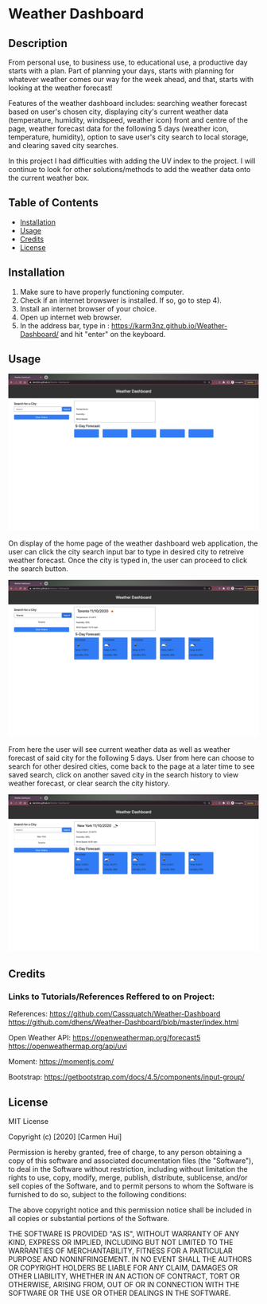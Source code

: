 # Weather Dashboard

## Description 

From personal use, to business use, to educational use, a productive day starts with a plan. Part of planning your days, starts with planning for whatever weather comes our way for the week ahead, and that, starts with looking at the weather forecast! 

Features of the weather dashboard includes: searching weather forecast based on user's chosen city, displaying city's current weather data (temperature, humidity, windspeed, weather icon) front and centre of the page, weather forecast data for the following 5 days (weather icon, temperature, humidity), option to save user's city search to local storage, and clearing saved city searches.

In this project I had difficulties with adding the UV index to the project. I will continue to look for other solutions/methods to add the weather data onto the current weather box. 


## Table of Contents

* [Installation](#installation)
* [Usage](#usage)
* [Credits](#credits)
* [License](#license)


## Installation

1) Make sure to have properly functioning computer.
2) Check if an internet browswer is installed. If so, go to step 4).
3) Install an internet browser of your choice. 
4) Open up internet web browser.
5) In the address bar, type in :  https://karm3nz.github.io/Weather-Dashboard/ and hit "enter" on the keyboard.


## Usage 

![Weather Dashboard Home Screenshot](weather_dashboard_homePage.png)

On display of the home page of the weather dashboard web application, the user can click the city search input bar to type in desired city to retreive weather forecast. Once the city is typed in, the user can proceed to click the search button.

![Weather Dashboard City Search](weather_dashboard_citySearch.png)

From here the user will see current weather data as well as weather forecast of said city for the following 5 days. User from here can choose to search for other desired cities, come back to the page at a later time to see saved search, click on another saved city in the search history to view weather forecast, or clear search the city history.

![Weather Dashboard City Search](weather_dashboard_citySearches.png)

## Credits

### Links to Tutorials/References Reffered to on Project:

References:
https://github.com/Cassquatch/Weather-Dashboard
https://github.com/dhens/Weather-Dashboard/blob/master/index.html

Open Weather API:
https://openweathermap.org/forecast5
https://openweathermap.org/api/uvi

Moment:
https://momentjs.com/

Bootstrap:
https://getbootstrap.com/docs/4.5/components/input-group/


## License

MIT License

Copyright (c) [2020] [Carmen Hui]

Permission is hereby granted, free of charge, to any person obtaining a copy
of this software and associated documentation files (the "Software"), to deal
in the Software without restriction, including without limitation the rights
to use, copy, modify, merge, publish, distribute, sublicense, and/or sell
copies of the Software, and to permit persons to whom the Software is
furnished to do so, subject to the following conditions:

The above copyright notice and this permission notice shall be included in all
copies or substantial portions of the Software.

THE SOFTWARE IS PROVIDED "AS IS", WITHOUT WARRANTY OF ANY KIND, EXPRESS OR
IMPLIED, INCLUDING BUT NOT LIMITED TO THE WARRANTIES OF MERCHANTABILITY,
FITNESS FOR A PARTICULAR PURPOSE AND NONINFRINGEMENT. IN NO EVENT SHALL THE
AUTHORS OR COPYRIGHT HOLDERS BE LIABLE FOR ANY CLAIM, DAMAGES OR OTHER
LIABILITY, WHETHER IN AN ACTION OF CONTRACT, TORT OR OTHERWISE, ARISING FROM,
OUT OF OR IN CONNECTION WITH THE SOFTWARE OR THE USE OR OTHER DEALINGS IN THE
SOFTWARE.